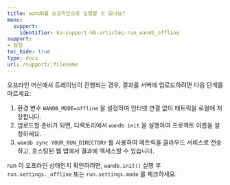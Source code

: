```yaml
---
title: wandb를 오프라인으로 실행할 수 있나요?
menu:
  support:
    identifier: ko-support-kb-articles-run_wandb_offline
support:
- 실험
toc_hide: true
type: docs
url: /support/:filename
---
```


오프라인 머신에서 트레이닝이 진행되는 경우, 결과를 서버에 업로드하려면 다음 단계를 따르세요:

1. 환경 변수 `WANDB_MODE=offline` 을 설정하여 인터넷 연결 없이 메트릭을 로컬에 저장합니다.
2. 업로드할 준비가 되면, 디렉토리에서 `wandb init` 을 실행하여 프로젝트 이름을 설정하세요.
3. `wandb sync YOUR_RUN_DIRECTORY` 를 사용하여 메트릭을 클라우드 서비스로 전송하고, 호스팅된 웹 앱에서 결과에 엑세스할 수 있습니다.

run 이 오프라인 상태인지 확인하려면, `wandb.init()` 실행 후 `run.settings._offline` 또는 `run.settings.mode` 를 체크하세요.